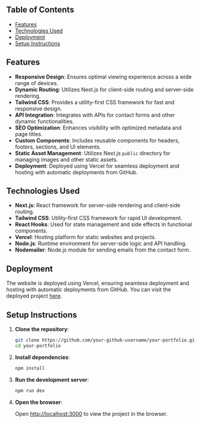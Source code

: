 ## Table of Contents

- [Features](#features)
- [Technologies Used](#technologies-used)
- [Deployment](#deployment)
- [Setup Instructions](#setup-instructions)

## Features

- **Responsive Design**: Ensures optimal viewing experience across a wide range of devices.
- **Dynamic Routing**: Utilizes Next.js for client-side routing and server-side rendering.
- **Tailwind CSS**: Provides a utility-first CSS framework for fast and responsive design.
- **API Integration**: Integrates with APIs for contact forms and other dynamic functionalities.
- **SEO Optimization**: Enhances visibility with optimized metadata and page titles.
- **Custom Components**: Includes reusable components for headers, footers, sections, and UI elements.
- **Static Asset Management**: Utilizes Next.js `public` directory for managing images and other static assets.
- **Deployment**: Deployed using Vercel for seamless deployment and hosting with automatic deployments from GitHub.

## Technologies Used

- **Next.js**: React framework for server-side rendering and client-side routing.
- **Tailwind CSS**: Utility-first CSS framework for rapid UI development.
- **React Hooks**: Used for state management and side effects in functional components.
- **Vercel**: Hosting platform for static websites and projects.
- **Node.js**: Runtime environment for server-side logic and API handling.
- **Nodemailer**: Node.js module for sending emails from the contact form.

## Deployment

The website is deployed using Vercel, ensuring seamless deployment and hosting with automatic deployments from GitHub. You can visit the deployed project [here](https://johnlomat.vercel.app/).

## Setup Instructions

1. **Clone the repository**:

   ```bash
   git clone https://github.com/your-github-username/your-portfolio.git
   cd your-portfolio
   ```

2. **Install dependencies**:

   ```bash
   npm install
   ```

3. **Run the development server**:

   ```bash
   npm run dev
   ```

4. **Open the browser**:

   Open [http://localhost:3000](http://localhost:3000) to view the project in the browser.
